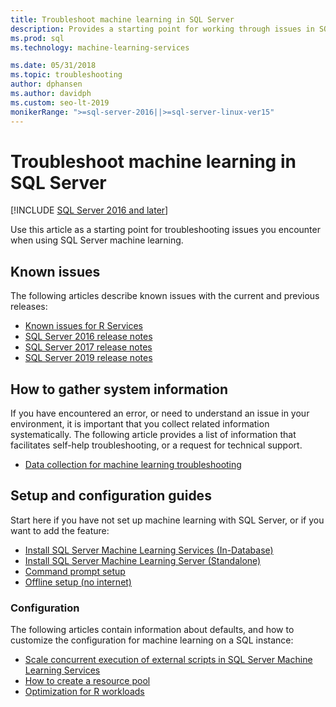 ```yaml
---
title: Troubleshoot machine learning in SQL Server
description: Provides a starting point for working through issues in SQL machine learning.
ms.prod: sql
ms.technology: machine-learning-services

ms.date: 05/31/2018  
ms.topic: troubleshooting
author: dphansen
ms.author: davidph
ms.custom: seo-lt-2019
monikerRange: ">=sql-server-2016||>=sql-server-linux-ver15"
---
```


# Troubleshoot machine learning in SQL Server
[!INCLUDE [SQL Server 2016 and later](../../includes/applies-to-version/sqlserver2016.md)]

Use this article as a starting point for troubleshooting issues you encounter when using SQL Server machine learning.

## Known issues

The following articles describe known issues with the current and previous releases:

+ [Known issues for R Services](known-issues-for-sql-server-machine-learning-services.md)
+ [SQL Server 2016 release notes](../../sql-server/sql-server-2016-release-notes.md)
+ [SQL Server 2017 release notes](../../sql-server/sql-server-2017-release-notes.md)
+ [SQL Server 2019 release notes](../../sql-server/sql-server-version-15-release-notes.md)

## How to gather system information

If you have encountered an error, or need to understand an issue in your environment, it is important that you collect related information systematically. The following article provides a list of information that facilitates self-help troubleshooting, or a request for technical support.

+ [Data collection for machine learning troubleshooting](data-collection-ml-troubleshooting-process.md)

## Setup and configuration guides

Start here if you have not set up machine learning with SQL Server, or if you want to add the feature:

+ [Install SQL Server Machine Learning Services (In-Database)](../install/sql-machine-learning-services-windows-install.md)
+ [Install SQL Server Machine Learning Server (Standalone)](../install/sql-machine-learning-standalone-windows-install.md)
+ [Command prompt setup](../install/sql-ml-component-commandline-install.md)
+ [Offline setup (no internet)](../install/sql-ml-component-install-without-internet-access.md)

### Configuration

The following articles contain information about defaults, and how to customize the configuration for machine learning on a SQL instance:

+ [Scale concurrent execution of external scripts in SQL Server Machine Learning Services](../administration/scale-concurrent-execution-external-scripts.md)   
+ [How to create a resource pool](../administration/create-external-resource-pool.md)
+ [Optimization for R workloads](../r/operationalizing-your-r-code.md)
